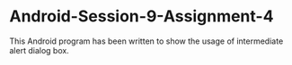 # Android-Session-9-Assignment-4
This Android program has been written to show the usage of intermediate alert dialog box.

